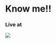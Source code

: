 # Know me!!

### Live at 
<a href="https://www.onlyakarsh.com" target="_blank"><img src="https://www.animatedimages.org/data/media/1096/animated-click-here-sign-and-button-image-0042.gif" /></a>
